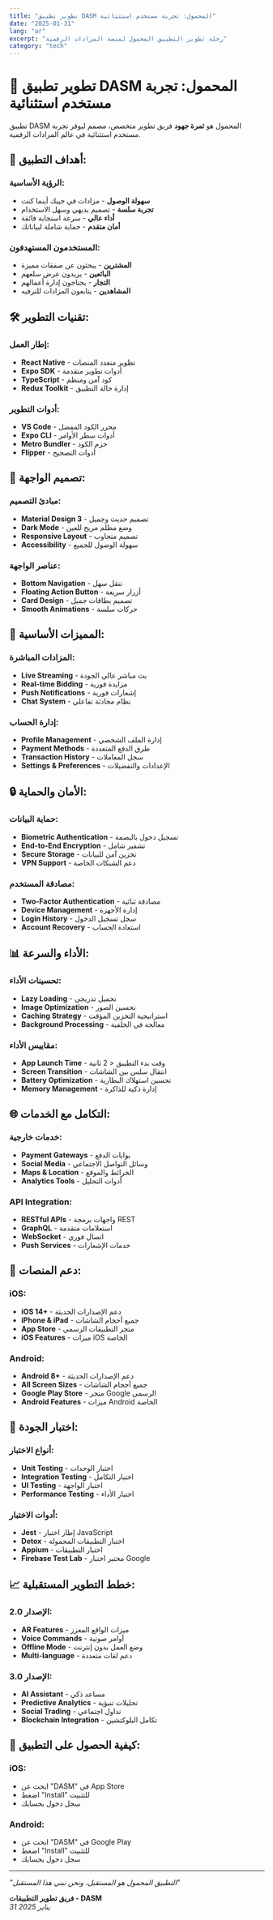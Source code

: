 ```yaml
---
title: "تطوير تطبيق DASM المحمول: تجربة مستخدم استثنائية"
date: "2025-01-31"
lang: "ar"
excerpt: "رحلة تطوير التطبيق المحمول لمنصة المزادات الرقمية"
category: "tech"
---
```


# 📱 تطوير تطبيق DASM المحمول: تجربة مستخدم استثنائية

تطبيق DASM المحمول هو **ثمرة جهود** فريق تطوير متخصص، مصمم ليوفر تجربة مستخدم استثنائية في عالم المزادات الرقمية.

## 🎯 **أهداف التطبيق:**

### **الرؤية الأساسية:**
- **سهولة الوصول** - مزادات في جيبك أينما كنت
- **تجربة سلسة** - تصميم بديهي وسهل الاستخدام
- **أداء عالي** - سرعة استجابة فائقة
- **أمان متقدم** - حماية شاملة لبياناتك

### **المستخدمون المستهدفون:**
- **المشترين** - يبحثون عن صفقات مميزة
- **البائعين** - يريدون عرض سلعهم
- **التجار** - يحتاجون إدارة أعمالهم
- **المشاهدين** - يتابعون المزادات للترفيه

## 🛠️ **تقنيات التطوير:**

### **إطار العمل:**
- **React Native** - تطوير متعدد المنصات
- **Expo SDK** - أدوات تطوير متقدمة
- **TypeScript** - كود آمن ومنظم
- **Redux Toolkit** - إدارة حالة التطبيق

### **أدوات التطوير:**
- **VS Code** - محرر الكود المفضل
- **Expo CLI** - أدوات سطر الأوامر
- **Metro Bundler** - حزم الكود
- **Flipper** - أدوات التصحيح

## 🎨 **تصميم الواجهة:**

### **مبادئ التصميم:**
- **Material Design 3** - تصميم حديث وجميل
- **Dark Mode** - وضع مظلم مريح للعين
- **Responsive Layout** - تصميم متجاوب
- **Accessibility** - سهولة الوصول للجميع

### **عناصر الواجهة:**
- **Bottom Navigation** - تنقل سهل
- **Floating Action Button** - أزرار سريعة
- **Card Design** - تصميم بطاقات جميل
- **Smooth Animations** - حركات سلسة

## 🚀 **المميزات الأساسية:**

### **المزادات المباشرة:**
- **Live Streaming** - بث مباشر عالي الجودة
- **Real-time Bidding** - مزايدة فورية
- **Push Notifications** - إشعارات فورية
- **Chat System** - نظام محادثة تفاعلي

### **إدارة الحساب:**
- **Profile Management** - إدارة الملف الشخصي
- **Payment Methods** - طرق الدفع المتعددة
- **Transaction History** - سجل المعاملات
- **Settings & Preferences** - الإعدادات والتفضيلات

## 🔒 **الأمان والحماية:**

### **حماية البيانات:**
- **Biometric Authentication** - تسجيل دخول بالبصمة
- **End-to-End Encryption** - تشفير شامل
- **Secure Storage** - تخزين آمن للبيانات
- **VPN Support** - دعم الشبكات الخاصة

### **مصادقة المستخدم:**
- **Two-Factor Authentication** - مصادقة ثنائية
- **Device Management** - إدارة الأجهزة
- **Login History** - سجل تسجيل الدخول
- **Account Recovery** - استعادة الحساب

## 📊 **الأداء والسرعة:**

### **تحسينات الأداء:**
- **Lazy Loading** - تحميل تدريجي
- **Image Optimization** - تحسين الصور
- **Caching Strategy** - استراتيجية التخزين المؤقت
- **Background Processing** - معالجة في الخلفية

### **مقاييس الأداء:**
- **App Launch Time** - وقت بدء التطبيق < 2 ثانية
- **Screen Transition** - انتقال سلس بين الشاشات
- **Battery Optimization** - تحسين استهلاك البطارية
- **Memory Management** - إدارة ذكية للذاكرة

## 🌐 **التكامل مع الخدمات:**

### **خدمات خارجية:**
- **Payment Gateways** - بوابات الدفع
- **Social Media** - وسائل التواصل الاجتماعي
- **Maps & Location** - الخرائط والموقع
- **Analytics Tools** - أدوات التحليل

### **API Integration:**
- **RESTful APIs** - واجهات برمجة REST
- **GraphQL** - استعلامات متقدمة
- **WebSocket** - اتصال فوري
- **Push Services** - خدمات الإشعارات

## 📱 **دعم المنصات:**

### **iOS:**
- **iOS 14+** - دعم الإصدارات الحديثة
- **iPhone & iPad** - جميع أحجام الشاشات
- **App Store** - متجر التطبيقات الرسمي
- **iOS Features** - ميزات iOS الخاصة

### **Android:**
- **Android 8+** - دعم الإصدارات الحديثة
- **All Screen Sizes** - جميع أحجام الشاشات
- **Google Play Store** - متجر Google الرسمي
- **Android Features** - ميزات Android الخاصة

## 🧪 **اختبار الجودة:**

### **أنواع الاختبار:**
- **Unit Testing** - اختبار الوحدات
- **Integration Testing** - اختبار التكامل
- **UI Testing** - اختبار الواجهة
- **Performance Testing** - اختبار الأداء

### **أدوات الاختبار:**
- **Jest** - إطار اختبار JavaScript
- **Detox** - اختبار التطبيقات المحمولة
- **Appium** - اختبار التطبيقات
- **Firebase Test Lab** - مختبر اختبار Google

## 📈 **خطط التطوير المستقبلية:**

### **الإصدار 2.0:**
- **AR Features** - ميزات الواقع المعزز
- **Voice Commands** - أوامر صوتية
- **Offline Mode** - وضع العمل بدون إنترنت
- **Multi-language** - دعم لغات متعددة

### **الإصدار 3.0:**
- **AI Assistant** - مساعد ذكي
- **Predictive Analytics** - تحليلات تنبؤية
- **Social Trading** - تداول اجتماعي
- **Blockchain Integration** - تكامل البلوكتشين

## 🎉 **كيفية الحصول على التطبيق:**

### **iOS:**
- ابحث عن "DASM" في App Store
- اضغط "Install" للتثبيت
- سجل دخول بحسابك

### **Android:**
- ابحث عن "DASM" في Google Play
- اضغط "Install" للتثبيت
- سجل دخول بحسابك

---

*"التطبيق المحمول هو المستقبل، ونحن نبني هذا المستقبل"*

**فريق تطوير التطبيقات - DASM**  
*31 يناير 2025*
